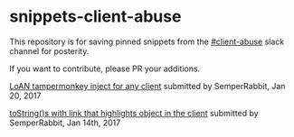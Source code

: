 # snippets-client-abuse
This repository is for saving pinned snippets from the [#client-abuse](https://screeps.slack.com/messages/client-abuse/) slack channel for posterity.

If you want to contribute, please PR your additions.

[LoAN tampermonkey inject for any client](https://github.com/screepers/snippets-client-abuse/blob/master/snippets/LoAN_tampermonkey_inject_for_any_client.js) submitted by SemperRabbit, Jan 20, 2017

[toString()s with link that highlights object in the client](https://github.com/screepers/snippets-client-abuse/blob/master/snippets/toString()s_with_link_that_highlights_object_in_the_client.js) submitted by SemperRabbit, Jan 14th, 2017
